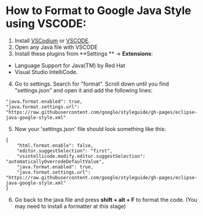 # How to Format to Google Java Style using VSCODE:
1. Install [VSCodium](https://github.com/VSCodium/vscodium) or [VSCODE](https://github.com/microsoft/vscode).
2. Open any Java file with VSCODE
3. Install these plugins from **Settings ** -> **Extensions**:
* Language Support for Java(TM) by Red Hat
* Visual Studio IntelliCode.
4. Go to settings. Search for "format". Scroll down until you find "settings.json" and open it and add the following lines:
```
"java.format.enabled": true,
"java.format.settings.url": "https://raw.githubusercontent.com/google/styleguide/gh-pages/eclipse-java-google-style.xml"
```
5. Now your 'settings.json' file should look something like this:
```
{
    "html.format.enable": false,
    "editor.suggestSelection": "first",
    "vsintellicode.modify.editor.suggestSelection": "automaticallyOverrodeDefaultValue",
    "java.format.enabled": true,
    "java.format.settings.url": "https://raw.githubusercontent.com/google/styleguide/gh-pages/eclipse-java-google-style.xml"
}
```
6. Go back to the java file and press **shift + alt + F**  to format the code.  (You may need to install a formatter at this stage)
